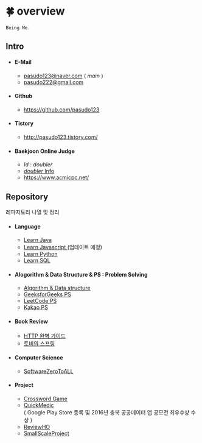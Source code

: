 # :four_leaf_clover: overview
~~~
Being Me.
~~~

## Intro 
* #### E-Mail
  * pasudo123@naver.com ( _main_ )
  * pasudo222@gmail.com
* #### Github
  * <https://github.com/pasudo123>
* #### Tistory
  * <http://pasudo123.tistory.com/>
* #### Baekjoon Online Judge
  * _Id_ : _doubler_
  * [ _doubler_ Info ](https://www.acmicpc.net/user/doubler)
  * <https://www.acmicpc.net/>
  
  
  
## Repository
레파지토리 나열 및 정리
* #### Language
  * [ Learn Java ](https://github.com/pasudo123/LearnJava)
  * [ Learn Javascript ](#) (업데이트 예정)
  * [ Learn Python ](https://github.com/pasudo123/LearnPython)
  * [ Learn SQL ](https://github.com/pasudo123/LearnSQL)
  
* #### Alogorithm & Data Structure & PS : Problem Solving
  * [ Algorithm & Data structure ](https://github.com/pasudo123/Algorithms)
  * [ GeeksforGeeks PS ](https://github.com/pasudo123/Algorithms/tree/master/GeeksForGeeks)
  * [ LeetCode PS ](https://github.com/pasudo123/Algorithms/tree/master/LeetCode)
  * [ Kakao PS ](https://github.com/pasudo123/Algorithms/tree/master/Kakao)
  
* #### Book Review
  * [ HTTP 완벽 가이드 ](https://github.com/pasudo123/BookStudy/tree/master/HTTP%20%EC%99%84%EB%B2%BD%20%EA%B0%80%EC%9D%B4%EB%93%9C)
  * [ 토비의 스프링 ](https://github.com/pasudo123/BookStudy/tree/master/%ED%86%A0%EB%B9%84%EC%9D%98%20%EC%8A%A4%ED%94%84%EB%A7%81)
  
* #### Computer Science
  * [ SoftwareZeroToALL ](https://github.com/pasudo123/SoftwareZeroToALL)
  
* #### Project
  * [ Crossword Game ](https://github.com/pasudo123/Crossword)
  * [ QuickMedic ](https://play.google.com/store/apps/details?id=quickmedic.boxsoftware.jhkim.quickmedic)  
  ( Google Play Store 등록 및 2016년 충북 공공데이터 앱 공모전 최우수상 수상 )
  * [ ReviewHO ](https://github.com/pasudo123/Review-HO)    
  * [ SmallScaleProject ](https://github.com/pasudo123/SmallScaleProject)    


